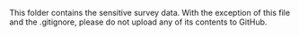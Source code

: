 This folder contains the sensitive survey data. With the exception of this file and the .gitignore, please do not upload any of its contents to GitHub.
